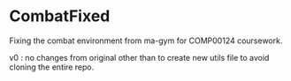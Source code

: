 # CombatFixed
Fixing the combat environment from ma-gym for COMP00124 coursework.

v0 : no changes from original other than to create new utils file to avoid cloning the entire repo.
